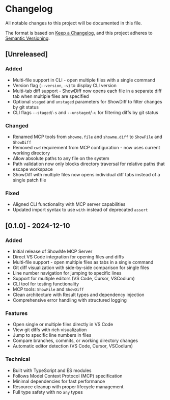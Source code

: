 # Changelog

All notable changes to this project will be documented in this file.

The format is based on [Keep a Changelog](https://keepachangelog.com/en/1.0.0/),
and this project adheres to [Semantic Versioning](https://semver.org/spec/v2.0.0.html).

## [Unreleased]

### Added
- Multi-file support in CLI - open multiple files with a single command
- Version flag (`--version`, `-v`) to display CLI version
- Multi-tab diff support - ShowDiff now opens each file in a separate diff tab when multiple files are specified
- Optional `staged` and `unstaged` parameters for ShowDiff to filter changes by git status
- CLI flags `--staged`/`-s` and `--unstaged`/`-u` for filtering diffs by git status

### Changed
- Renamed MCP tools from `showme.file` and `showme.diff` to `ShowFile` and `ShowDiff`
- Removed `cwd` requirement from MCP configuration - now uses current working directory
- Allow absolute paths to any file on the system
- Path validation now only blocks directory traversal for relative paths that escape workspace
- ShowDiff with multiple files now opens individual diff tabs instead of a single patch file

### Fixed
- Aligned CLI functionality with MCP server capabilities
- Updated import syntax to use `with` instead of deprecated `assert`

## [0.1.0] - 2024-12-10

### Added
- Initial release of ShowMe MCP Server
- Direct VS Code integration for opening files and diffs
- Multi-file support - open multiple files as tabs in a single command
- Git diff visualization with side-by-side comparison for single files
- Line number navigation for jumping to specific lines
- Support for multiple editors (VS Code, Cursor, VSCodium)
- CLI tool for testing functionality
- MCP tools: `ShowFile` and `ShowDiff`
- Clean architecture with Result types and dependency injection
- Comprehensive error handling with structured logging

### Features
- Open single or multiple files directly in VS Code
- View git diffs with rich visualization
- Jump to specific line numbers in files
- Compare branches, commits, or working directory changes
- Automatic editor detection (VS Code, Cursor, VSCodium)

### Technical
- Built with TypeScript and ES modules
- Follows Model Context Protocol (MCP) specification
- Minimal dependencies for fast performance
- Resource cleanup with proper lifecycle management
- Full type safety with no `any` types